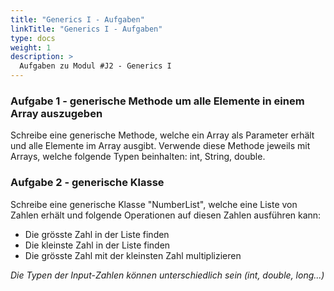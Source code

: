 ```yaml
---
title: "Generics I - Aufgaben"
linkTitle: "Generics I - Aufgaben"
type: docs
weight: 1
description: >
  Aufgaben zu Modul #J2 - Generics I
---
```


### Aufgabe 1 - generische Methode um alle Elemente in einem Array auszugeben
Schreibe eine generische Methode, welche ein Array als Parameter erhält und alle Elemente 
im Array ausgibt.
Verwende diese Methode jeweils mit Arrays, welche folgende Typen beinhalten: int, String, double.

### Aufgabe 2 - generische Klasse
Schreibe eine generische Klasse "NumberList", welche eine Liste von Zahlen erhält und folgende 
Operationen auf diesen Zahlen ausführen kann:
- Die grösste Zahl in der Liste finden
- Die kleinste Zahl in der Liste finden
- Die grösste Zahl mit der kleinsten Zahl multiplizieren

*Die Typen der Input-Zahlen können unterschiedlich sein (int, double, long...)*

